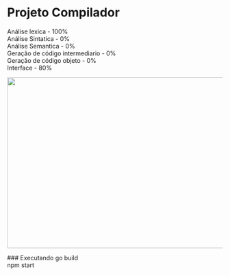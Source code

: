 # Projeto Compilador
Análise lexica - 100% </br>
Análise Sintatica - 0% </br>
Análise Semantica - 0% </br>
Geração de código intermediario - 0% </br>
Geração de código objeto - 0% </br>
Interface - 80% </br>
<p align="center">
  <img width="716" height="400" src="https://i.imgur.com/tPYn8Vc.png">
</p>
### Executando
go build </br>
npm start </br>
